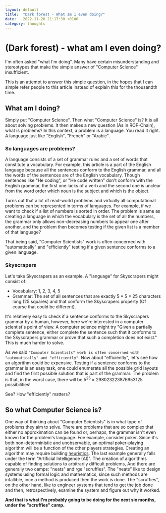 ```yaml
---
layout: default
title:  "Dark forest - What am I even doing?"
date:   2022-11-28 21:17:30 +0100
category: thoughts
---
```


# (Dark forest) - what am I even doing?

I'm often asked "what I'm doing". Many have certain misunderstanding and stereotypes that make the simple answer of
"Computer Science" insufficient.

This is an attempt to answer this simple question, in the hopes that I can simple refer people to this article 
instead of explain this for the thousandth time.

## What am I doing?

Simply put "Computer Science". Then what "Computer Science" is? It is all about solving problems.
It then makes a new question (As in ROP-Chain), what is problems? In this context, a problem is a language. You read it right.
A language just like "English", "French" or "Arabic".

### So languages are problems?

A language consists of a set of grammar rules and a set of words that constitute a vocabulary. For example, this article
is a part of the English language because all the sentences conform to the English grammar, and all the words of
the sentences are of the English vocabulary. Though sentences like "He coding", or "He code written" don't conform with
the English grammar, the first one lacks of a verb and the second one is unclear from the word order which noun is the
subject and which is the object.

Turns out that a lot of read-world problems and virtually all computational problems can be represented in terms of languages.
For example, if we want to check if a list of numbers is sorted in order. The problem is same as creating a language in which
the vocabulary is the set of all the numbers, the grammar only allows non-decreasing numbers to appear one after another,
and the problem then becomes testing if the given list is a member of that language?

That being said, "Computer Scientists" work is often concerned with "automatically" and "efficiently" testing if a given
sentence conforms to a given language.

### Skyscrapers

Let's take Skyscrapers as an example. A "language" for Skyscrapers might consist of:
- Vocabulary: 1, 2, 3, 4, 5
- Grammar: The set of all sentences that are exactly 5 * 5 = 25 characters long (25 squares) and that conform the 
  Skyscrapers property (Of course that could be different).

It's relatively easy to check if a sentence conforms to the Skyscrapers grammar by a human, however, here we're interested
in a computer scientist's point of view. A computer science might try "Given a partially complete sentence, either complete
the sentence such that it conforms to the Skyscrapers grammar or prove that such a completion does not exist."
This is much harder to solve.

As we said `"Computer Scientists" work is often concerned with "automatically" and "efficiently"`. Now about "efficiently",
let's see how an algorithm could be expensive. Testing if a sentence conforms to the grammar is an easy task, one could
enumerate all the possible grid layouts and find the first possible solution that is part of the grammar. The problem is
that, in the worst case, there will be 5<sup>25</sup> = 298023223876953125 possibilities!

See? How "efficiently" matters?

## So what Computer Science is?

One way of thinking about "Computer Scientists" is in what type of problems they aim to solve.
There are problems that are so complex that either no approximation can be found or, perhaps, the grammar isn't even known
for the problem's language. Foe example, consider poker. Since it's both non-deterministic and unobservable, an optimal
poker-playing algorithm will be a function of the other players strategies. Creating an algorithm may require building 
[heuristics](https://en.wikipedia.org/wiki/Heuristic).
The last example generally falls under the term "Artificial Intelligence (AI)". The creation of algorithms capable of 
finding solutions to arbitrarily difficult problems, And there are generally two camps: "neats" and rge "scruffies".
The "neats" like to design systems using formal logic and mathematics, since such methods are infallible, ince a method
is produced then the work is done. The "scruffies", on the other hand, like to engineer systems that tend to get the job done
and then, retrospectively, examine the system and figure out why it worked.

**And that is what I'm probably going to be doing for the next six months, under the "scruffies" camp.**
